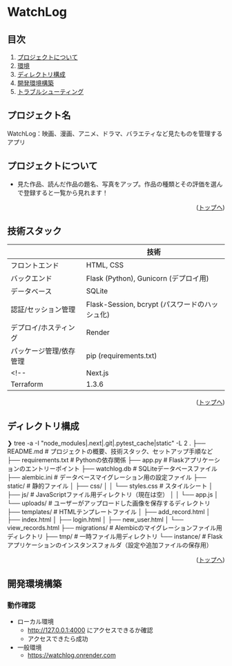 # WatchLog
## 目次

1. [プロジェクトについて](#プロジェクトについて)
2. [環境](#環境)
3. [ディレクトリ構成](#ディレクトリ構成)
4. [開発環境構築](#開発環境構築)
5. [トラブルシューティング](#トラブルシューティング)


## プロジェクト名

WatchLog：映画、漫画、アニメ、ドラマ、バラエティなど見たものを管理するアプリ

<!-- プロジェクトについて -->

## プロジェクトについて

- 見た作品、読んだ作品の題名、写真をアップ。作品の種類とその評価を選んで登録すると一覧から見れます！

<p align="right">(<a href="#top">トップへ</a>)</p>

## 技術スタック

<!-- 言語、フレームワーク、ミドルウェア、インフラの一覧とバージョンを記載 -->

|   | 技術 |
| --------------------- | ---------- |
| フロントエンド                |  HTML, CSS     |
| バックエンド                |   Flask (Python), Gunicorn (デプロイ用)   |
| データベース |  SQLite  |
| 認証/セッション管理                 | Flask-Session, bcrypt (パスワードのハッシュ化)        |
| デプロイ/ホスティング               | Render    |
| パッケージ管理/依存管理                 | pip (requirements.txt)  |
<!-- | Next.js               | 13.4.6     |
| Terraform             | 1.3.6      | -->


<p align="right">(<a href="#top">トップへ</a>)</p>

## ディレクトリ構成

<!-- Treeコマンドを使ってディレクトリ構成を記載 -->

❯ tree -a -I "node_modules|.next|.git|.pytest_cache|static" -L 2
.
├── README.md                # プロジェクトの概要、技術スタック、セットアップ手順など
├── requirements.txt         # Pythonの依存関係
├── app.py                   # Flaskアプリケーションのエントリーポイント
├── watchlog.db              # SQLiteデータベースファイル
├── alembic.ini              # データベースマイグレーション用の設定ファイル
├── static/                  # 静的ファイル
│   ├── css/
│   │   └── styles.css       # スタイルシート
│   ├── js/                  # JavaScriptファイル用ディレクトリ（現在は空）
│   │   └── app.js
│   └── uploads/             # ユーザーがアップロードした画像を保存するディレクトリ
├── templates/               # HTMLテンプレートファイル
│   ├── add_record.html
│   ├── index.html
│   ├── login.html
│   ├── new_user.html
│   └── view_records.html
├── migrations/              # Alembicのマイグレーションファイル用ディレクトリ
├── tmp/                     # 一時ファイル用ディレクトリ
└── instance/                # Flaskアプリケーションのインスタンスフォルダ（設定や追加ファイルの保存用）


<p align="right">(<a href="#top">トップへ</a>)</p>

## 開発環境構築

<!-- コンテナの作成方法、パッケージのインストール方法など、開発環境構築に必要な情報を記載 -->


### 動作確認

- ローカル環境
    - http://127.0.0.1:4000 にアクセスできるか確認
    - アクセスできたら成功
- 一般環境
    - https://watchlog.onrender.com
